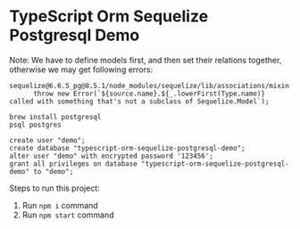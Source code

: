 TypeScript Orm Sequelize Postgresql Demo
==================================

Note: We have to define models first, and then set their relations together, otherwise we may get following errors:

```
sequelize@6.6.5_pg@8.5.1/node_modules/sequelize/lib/associations/mixin.js:93
      throw new Error(`${source.name}.${_.lowerFirst(Type.name)} called with something that's not a subclass of Sequelize.Model`);
```

```
brew install postgresql
psql postgres
```

```
create user "demo";
create database "typescript-orm-sequelize-postgresql-demo";
alter user "demo" with encrypted password '123456';
grant all privileges on database "typescript-orm-sequelize-postgresql-demo" to "demo";
```

Steps to run this project:

1. Run `npm i` command
2. Run `npm start` command
